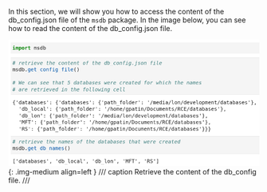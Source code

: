 
In this section, we will show you how to access the content of the db_config.json file of the `msdb` package. In the image below, you can see how to read the content of the db_config.json file.

![Alt text](images/db_get_config.png){: .img-medium align=left }
/// caption
Retrieve the content of the db_config file.
///

